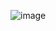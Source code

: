 ![image](https://user-images.githubusercontent.com/45983468/61659344-e04c3380-ac8c-11e9-87ec-ce12e521753f.png)
